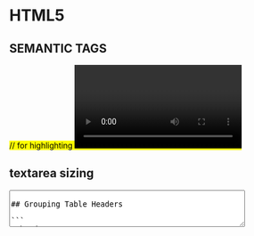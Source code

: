 # HTML5

## SEMANTIC TAGS

<mark> // for highlighting
<video> // for youtube videos

## textarea sizing

<textarea id="w3review" name="w3review" rows="4" cols="50">

## Grouping Table Headers

```
<thead>
  <tr><th id="feature">Feature</th><th>Category</th><th>B</th><th>P</th></tr>
</thead>
<tbody>
  <tr><th id="baseline" col-span="4">Baseline</th></tr>
  <tr><th scope="row" headers="baseline feature">Account activity</th><td>Accounts</td><td>59%</td><td>34%</td></tr>
 ...
</tbody>
```

- ref: https://stackoverflow.com/questions/36543889/what-html5-markup-for-grouping-headings-in-a-table
